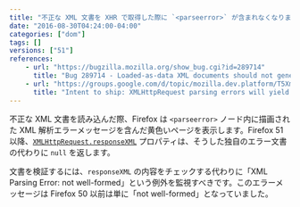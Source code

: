 ```yaml
---
title: "不正な XML 文書を XHR で取得した際に `<parseerror>` が含まれなくなりました"
date: "2016-08-30T04:24:00-04:00"
categories: ["dom"]
tags: []
versions: ["51"]
references:
    - url: "https://bugzilla.mozilla.org/show_bug.cgi?id=289714"
      title: "Bug 289714 - Loaded-as-data XML documents should not generate <parsererror>"
    - url: "https://groups.google.com/d/topic/mozilla.dev.platform/T5XmMus-aM0/discussion"
      title: "Intent to ship: XMLHttpRequest parsing errors will yield a null document for web content, not one with a <parsererror> root."
---
```

不正な XML 文書を読み込んだ際、Firefox は `<parseerror>` ノード内に描画された XML 解析エラーメッセージを含んだ黄色いページを表示します。Firefox 51 以降、[`XMLHttpRequest.responseXML`](https://developer.mozilla.org/ja/docs/Web/API/XMLHttpRequest/responseXML) プロパティは、そうした独自のエラー文書の代わりに `null` を返します。

文書を検証するには、`responseXML` の内容をチェックする代わりに「XML Parsing Error: not well-formed」という例外を監視すべきです。このエラーメッセージは Firefox 50 以前は単に「not well-formed」となっていました。
